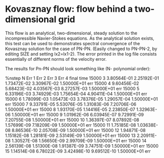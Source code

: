 # Kovasznay flow: flow behind a two-dimensional grid

This flow is an analytical, two-dimensional, steady solution to the incompressible Navier-Stokes equations.
As the analytical solution exists, this test can be used to demonstrates spectral convergence of the Kovasznay 
solution for the case of PN-PN. (Easily changed to PN-PN-2, by editing SIZE and setting lx2=lx1-2). The error 
printed in the log file consists essentially of different norms of the velocity error.

The results for Pn-PN should look something like (N- polynomial order):

%nstep  N      Err 1       Err 2        Err 3        Err 4      final time
 15000  3  3.80564E-01  2.25192E-01  1.73472E-02  3.30967E-02  1.50000E+01 err
 15000  4  9.60456E-02  5.68423E-02  4.03567E-03  8.27257E-03  1.50000E+01 err
 15000  5  6.33196E-03  3.74929E-03  1.75654E-04  4.90411E-04  1.50000E+01 err
 15000  6  1.78099E-03  1.05473E-03  3.78376E-05  1.29057E-04  1.50000E+01 err
 15000  7  9.33791E-05  5.53076E-05  1.31083E-06  7.20706E-06  1.50000E+01 err
 15000  8  1.93170E-05  1.14416E-05  2.23850E-07  1.32963E-06  1.50000E+01 err
 15000  9  1.01962E-06  6.03945E-07  9.72991E-09  7.20755E-08  1.50000E+01 err
 15000 10  1.36397E-07  8.07892E-08  1.57699E-09  7.18209E-09  1.50000E+01 err
 15000 11  1.75185E-08  1.03638E-08  8.86536E-10  2.05708E-09  1.50000E+01 err
 15000 12  1.94871E-08  1.15182E-08  1.28181E-09  2.53149E-09  1.50000E+01 err
 15000 13  2.20911E-08  1.30527E-08  1.56650E-09  2.99709E-09  1.50000E+01 err
 15000 14  2.56139E-08  1.51300E-08  1.91387E-09  3.74751E-09  1.50000E+01 err
 15000 15  1.14514E-08  6.78022E-09  3.42498E-10  9.69512E-10  1.50000E+01 err
